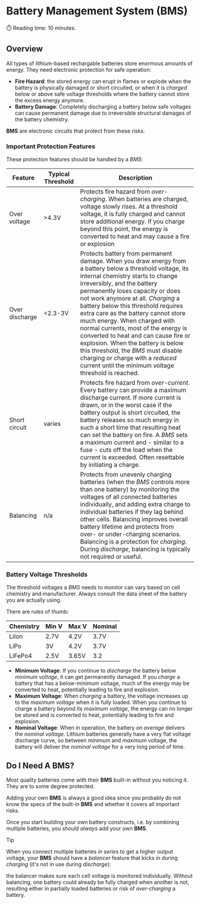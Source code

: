 # Battery Management System (BMS)
:stopwatch: Reading time: 10 minutes.

## Overview

All types of *lithium*-based rechargable batteries store enormous amounts of energy. They need electronic protection for safe operation:

* **Fire Hazard**: the stored energy can erupt in flames or explode when the battery is physically damaged or short circuited, or when it is *charged* below or above safe voltage thresholds where the battery cannot store the excess energy anymore.
* **Battery Damage**: Completely discharging a battery below safe voltages can cause permanent damage due to irreversible structural damages of the battery chemistry.

**BMS** are electronic circuits that protect from these risks. 

### Important Protection Features

These protection features should be handled by a *BMS*:

| Feature | Typical Threshold | Description |
| --- | --- | --- |
| Over voltage | >4.3V | Protects fire hazard from *over-charging*. When batteries are charged, voltage slowly rises. At a threshold voltage, it is fully charged and cannot store additional energy. If you charge beyond this point, the energy is converted to heat and may cause a fire or explosion |
| Over discharge | <2.3-3V | Protects battery from permanent damage. When you draw energy from a battery below a threshold voltage, its internal chemistry starts to change irreversibly, and the battery permanently loses capacity or does not work anymore at all. *Charging* a battery below this threshold requires extra care as the battery cannot store much energy. When charged with normal currents, most of the energy is converted to heat and can cause fire or explosion. When the battery is below this threshold, the *BMS* must disable charging or charge with a *reduced* current until the minimum voltage threshold is reached. |
| Short circuit | varies | Protects fire hazard from *over-current*. Every battery can provide a maximum discharge current. If more current is drawn, or in the worst case if the battery output is short circuited, the battery releases so much energy in such a short time that resulting heat can set the battery on fire. A *BMS* sets a maximum current and - similar to a fuse - cuts off the load when the current is exceeded. Often resettable by initiating a charge. |
| Balancing | n/a | Protects from unevenly charging batteries (when the *BMS* controls more than one battery) by monitoring the voltages of all connected batteries individually, and adding extra charge to individual batteries if they lag behind other cells. Balancing improves overall battery lifetime and protects from over- or under-charging scenarios. Balancing is a protection for *charging*. During *discharge*, balancing is typically not required or useful.

### Battery Voltage Thresholds

The threshold voltages a *BMS* needs to monitor can vary based on cell chemistry and manufacturer. Always consult the data sheet of the battery you are actually using.

There are rules of thumb:

| Chemistry | Min V | Max V | Nominal | 
| --- | --- | --- | --- | 
| LiIon | 2.7V | 4.2V | 3.7V | 
| LiPo | 3V | 4.2V | 3.7V | 
| LiFePo4 | 2.5V | 3.65V | 3.2 | 

* **Minimum Voltage**: If you continue to *discharge* the battery below *minimum voltage*, it can get permanently damaged. If you *charge* a battery that has a below-minimum voltage, much of the energy may be converted to heat, potentially leading to fire and explosion.
* **Maximum Voltage**: When *charging* a battery, the voltage increases up to the *maximum voltage* when it is fully loaded. When you continue to charge a battery beyond its *maximum voltage*, the energy can no longer be stored and is converted to heat, potentially leading to fire and explosion.
* **Nominal Voltage**: When in operation, the battery *on average* delivers the *nominal voltage*. Lithium batteries generally have a very flat voltage discharge curve, so between *minimum* and *maximum* voltage, the battery will deliver the *nominal voltage* for a very long period of time.

## Do I Need A BMS?

Most quality batteries come with their **BMS** built-in without you noticing it. They are to some degree protected.

Adding your own **BMS** is always a good idea since you probably do not know the specs of the built-in **BMS** and whether it covers all important risks.

Once you start building your own battery constructs, i.e. by combining multiple batteries, you *should always* add your own **BMS**. 

> [!TIP]
> When you connect multiple batteries *in series* to get a higher output voltage, your **BMS** should have a *balancer* feature that kicks in during *charging* (it's not in use during *discharge*):
>
> the balancer makes sure each cell voltage is monitored individually. Without balancing, one battery could already be fully charged when another is not, resulting either in partially loaded batteries or risk of *over-charging* a battery.
